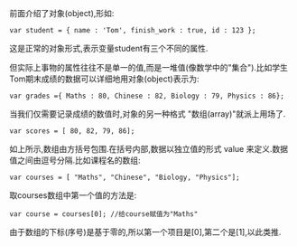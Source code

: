前面介绍了对象(object),形如:

    var student = { name : 'Tom', finish_work : true, id : 123 };
    
这是正常的对象形式,表示变量student有三个不同的属性.

但实际上事物的属性往往不是单一的值,而是一堆值(像数学中的"集合").比如学生Tom期末成绩的数据可以详细地用对象(object)表示为:

    var grades ={ Maths : 80, Chinese : 82, Biology : 79, Physics : 86};
    
当我们仅需要记录成绩的数值时,对象的另一种格式 "数组(array)"就派上用场了.

    var scores = [ 80, 82, 79, 86];
    
如上所示,数组由方括号包围.在括号内部,数据以独立值的形式 value 来定义.数据值之间由逗号分隔.比如课程名的数组:

    var courses = [ "Maths", "Chinese", "Biology, "Physics"];

取courses数组中第一个值的方法是:

    var course = courses[0]; //给course赋值为"Maths"
    
由于数组的下标(序号)是基于零的,所以第一个项目是[0],第二个是[1],以此类推.